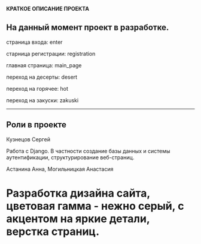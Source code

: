 

**КРАТКОЕ ОПИСАНИЕ ПРОЕКТА**

На данный момент проект в разработке.
---
страница входа: enter

старница регистрации: registration

главная страница: main_page

переход на десерты: desert

переход на горячее: hot

переход на закуски: zakuski

***
Роли в проекте
---
Кузнецов Сергей

Работа с Django. В частности создание базы данных и системы аутентификации, структурирование веб-страниц.


Астанина Анна, Могильницкая Анастасия 

Разработка дизайна сайта, цветовая гамма - нежно серый, с акцентом на яркие детали, верстка страниц.
=====================



